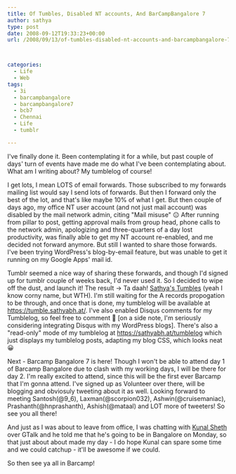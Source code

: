 ```yaml
---
title: Of Tumbles, Disabled NT accounts, And BarCampBangalore 7
author: sathya
type: post
date: 2008-09-12T19:33:23+00:00
url: /2008/09/13/of-tumbles-disabled-nt-accounts-and-barcampbangalore-7/



categories:
  - Life
  - Web
tags:
  - 3i
  - barcampbangalore
  - barcampbangalore7
  - bcb7
  - Chennai
  - Life
  - tumblr

---
```

I've finally done it. Been contemplating it for a while, but past couple of days' turn of events have made me do what I've been contemplating about. What am I writing about? My tumblelog of course!

I get lots, I mean LOTS of email forwards. Those subscribed to my forwards mailing list would say I send lots of forwards. But then I forward only the best of the lot, and that's like maybe 10% of what I get. But then couple of days ago, my office NT user account (and not just mail account) was disabled by the mail network admin, citing "Mail misuse" 😐 After running from pillar to post, getting approval mails from group head, phone calls to the network admin, apologizing and three-quarters of a day lost productivity, was finally able to get my NT account re-enabled, and me decided not forward anymore. But still I wanted to share those forwards. I've been trying WordPress's blog-by-email feature, but was unable to get it running on my Google Apps' mail id. 

Tumblr seemed a nice way of sharing these forwards, and though I'd signed up for tumblr couple of weeks back, I'd never used it. So I decided to wipe off the dust, and launch it! The result -> Ta daah! [Sathya's Tumbles][1] (yeah I know corny name, but WTH). I'm still waiting for the A records propogation to be through, and once that is done, my tumblelog will be available at <https://tumble.sathyabh.at/>. I've also enabled Disqus comments for my Tumblelog, so feel free to comment 🙂 [on a side note, I'm seriously considering integrating Disqus with my WordPress blogs]. There's also a "read-only" mode of my tumblelog at <https://sathyabh.at/tumblelog> which just displays my tumblelog posts, adapting my blog CSS, which looks neat 😀

Next - Barcamp Bangalore 7 is here! Though I won't be able to attend day 1 of Barcamp Bangalore due to clash with my working days, I will be there for day 2. I'm really excited to attend, since this will be the first ever Barcamp that I'm gonna attend. I've signed up as Volunteer over there, will be blogging and obviosuly tweeting about it as well. Looking forward to meeting Santosh(@9_6), Laxman(@scorpion032), Ashwin(@cruisemaniac), Prashanth(@hnprashanth), Ashish(@mataal) and LOT more of tweeters! So see you all there! 

And just as I was about to leave from office, I was chatting with [Kunal Sheth][2] over GTalk and he told me that he's going to be in Bangalore on Monday, so that just about about made my day - I do hope Kunal can spare some time and we could catchup - it'll be awesome if we could.

So then see ya all in Barcamp!

 [1]: https://sathyabhat.tumblr.com
 [2]: https://kunalsheth.in/
